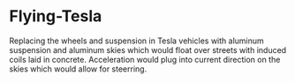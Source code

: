 # Flying-Tesla
Replacing the wheels and suspension in Tesla vehicles with aluminum suspension and aluminum skies which would float over streets with induced coils laid in concrete. Acceleration would plug into current direction on the skies which would allow for steerring. 
